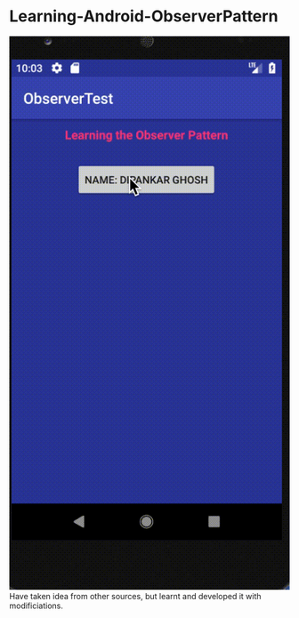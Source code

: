 # Learning-Android-ObserverPattern
![Demo](https://github.com/dipankarghosh28/Learning-Android-ObserverPattern/blob/master/ObserverPattern.gif)
Have taken idea from other sources, but learnt and developed it with modificiations.
